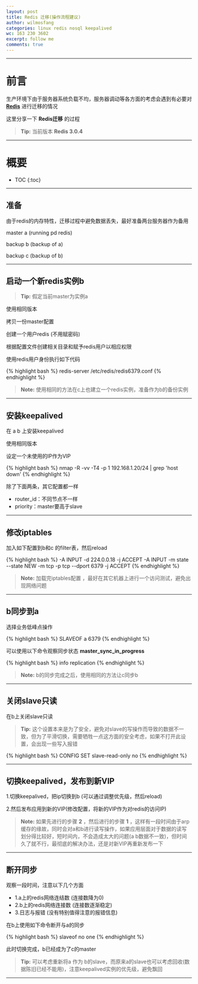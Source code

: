 ```yaml
---
layout: post
title: Redis 迁移(操作流程建议)
author: wilmosfang
categories: linux redis nosql keepalived
wc: 163 230 3602
excerpt: follow me
comments: true
---
```


---

# 前言

生产环境下由于服务器系统负载不均，服务器调动等各方面的考虑会遇到有必要对 **[Redis][redis]** 进行迁移的情况


这里分享一下 **Redis迁移** 的过程

> **Tip:** 当前版本 **Redis 3.0.4**

---

# 概要

* TOC
{:toc}


---

## 准备

由于redis的内存特性，迁移过程中避免数据丢失，最好准备两台服务器作为备用

master a (running pd redis)

backup b (backup of a)

backup c (backup of b)


---

## 启动一个新redis实例b

> **Tip:**  假定当前master为实例a

使用相同版本

拷贝一份master配置

创建一个用户redis (不用赋密码)

根据配置文件创建相关目录和赋予redis用户以相应权限

使用redis用户身份执行如下代码

{% highlight bash %}
redis-server  /etc/redis/redis6379.conf
{% endhighlight %}

> **Note:**  使用相同的方法在c上也建立一个redis实例，准备作为b的备份实例

---


## 安装keepalived

在 a  b 上安装keepalived

使用相同版本

设定一个未使用的IP作为VIP

{% highlight bash %}
nmap -R -vv -T4 -p 1  192.168.1.20/24   | grep 'host down'
{% endhighlight %}

除了下面两条，其它配置都一样

* router_id：不同节点不一样
* priority：master要高于slave

---

## 修改iptables

加入如下配置到b和c 的filter表，然后reload

{% highlight bash %}
-A INPUT -d 224.0.0.18 -j ACCEPT
-A INPUT -m state --state NEW -m tcp -p tcp --dport 6379 -j ACCEPT
{% endhighlight %}

> **Note:**  加载完iptables配置 ，最好在其它机器上进行一个访问测试，避免出现网络问题


---

## b同步到a

选择业务低峰点操作

{% highlight bash %}
SLAVEOF a 6379
{% endhighlight %}

可以使用以下命令观察同步状态 **master_sync_in_progress**

{% highlight bash %}
info replication 
{% endhighlight %}

> **Note:**  b的同步完成之后，使用相同的方法让c同步b



---

## 关闭slave只读

在b上关闭slave只读

> **Tip:**  这个设置本来是为了安全，避免对slave的写操作而导致的数据不一致，但为了平滑切换，需要牺牲一点这方面的安全考虑，如果不打开此设置，会出现一些写入报错

{% highlight bash %}
CONFIG SET slave-read-only no 
{% endhighlight %}

---

## 切换keepalived，发布到新VIP


1.切换keepalived，把ip切换到b (可以通过调整优先级，然后reload)

2.然后发布应用到新的VIP(修改配置，将新的VIP作为对redis的访问IP)

> **Note:**  如果先进行的步骤 **2** ，然后进行的步骤 **1** ，这样有一段时间由于arp缓存的缘故，同时会对a和b进行读写操作，如果应用层面对于数据的读写划分得比较好，短时间内，不会造成太大的问题(a b数据不一致)，但时间久了就不行，最彻底的解决办法，还是对新VIP再重新发布一下

---

## 断开同步

观察一段时间，注意以下几个方面

* 1.a上的redis网络连结数 (连接数降为0)
* 2.b上的redis网络连接数 (连接数逐渐稳定)
* 3.日志与报错 (没有特别值得注意的报错信息)

在b上使用如下命令断开与a的同步

{% highlight bash %}
slaveof no one
{% endhighlight %}

此时切换完成，b已经成为了c的master

> **Tip:** 可以考虑重新将a 作为 b的slave，而原来a的slave也可以考虑回收(数据陈旧已经不能用)，注意keepalived实例的优先级，避免飘回

---


[redis]:http://redis.io/
